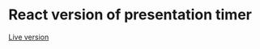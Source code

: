 # React version of presentation timer

[Live version](https://a-watkin.github.io/react-presentation-timer)